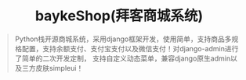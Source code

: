 <div align="center">
 <h1 size="70">baykeShop(拜客商城系统)</h1>
</div>

> Python栈开源商城系统，采用django框架开发，使用简单，支持商品多规格配置，支持余额支付、支付宝支付以及微信支付！对django-admin进行了简单的二次开发定制， 支持自定义动态菜单，兼容django原生admin以及三方皮肤simpleui！
